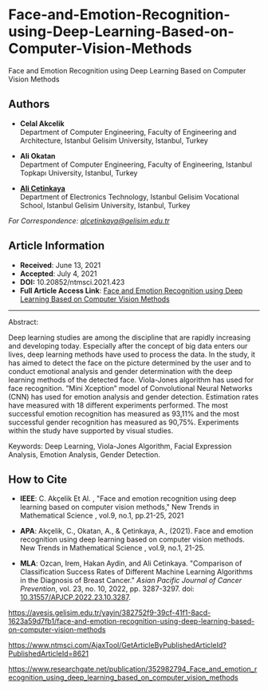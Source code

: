 # Face-and-Emotion-Recognition-using-Deep-Learning-Based-on-Computer-Vision-Methods

Face and Emotion Recognition using Deep Learning Based on Computer Vision Methods

## Authors
- **Celal Akcelik**  
  Department of Computer Engineering, Faculty of Engineering and Architecture, Istanbul Gelisim University, Istanbul, Turkey

- **Ali Okatan**  
  Department of Computer Engineering, Faculty of Engineering, Istanbul Topkapı University, Istanbul, Turkey

- [**Ali Cetinkaya**](https://scholar.google.com.tr/citations?user=XSEW-NcAAAAJ)  
  Department of Electronics Technology, Istanbul Gelisim Vocational School, Istanbul Gelisim University, Istanbul, Turkey  

*For Correspondence: alcetinkaya@gelisim.edu.tr*

## Article Information
- **Received**: June 13, 2021  
- **Accepted**: July 4, 2021
- **DOI:** 10.20852/ntmsci.2021.423
- **Full Article Access Link**: [Face and Emotion Recognition using Deep Learning Based on Computer Vision Methods](https://www.researchgate.net/profile/Ali-Cetinkaya-3/publication/352982794_Face_and_emotion_recognition_using_deep_learning_based_on_computer_vision_methods/links/60e2048b458515d6fbfbb18b/Face-and-emotion-recognition-using-deep-learning-based-on-computer-vision-methods.pdf)

---

Abstract: 

Deep learning studies are among the discipline that are rapidly increasing and developing today. Especially after the concept of big data enters our lives, deep learning methods have used to process the data. In the study, it has aimed to detect the face on the
picture determined by the user and to conduct emotional analysis and gender determination with the deep learning methods of the detected face. Viola-Jones algorithm has used for face recognition. ”Mini Xception” model of Convolutional Neural Networks (CNN) has used for emotion analysis and gender detection. Estimation rates have measured with 18 different experiments performed. The most successful emotion recognition has measured as 93,11% and the most successful gender recognition has measured as 90,75%. Experiments within the study have supported by visual studies.

Keywords: Deep Learning, Viola-Jones Algorithm, Facial Expression Analysis, Emotion Analysis, Gender Detection.

## How to Cite

- **IEEE**: C. Akçelik Et Al. , "Face and emotion recognition using deep learning based on computer vision methods," New Trends in Mathematical Science , vol.9, no.1, pp.21-25, 2021

- **APA**: Akçelik, C., Okatan, A., & Çetinkaya, A., (2021). Face and emotion recognition using deep learning based on computer vision methods. New Trends in Mathematical Science , vol.9, no.1, 21-25.

- **MLA**: Ozcan, Irem, Hakan Aydin, and Ali Cetinkaya. "Comparison of Classification Success Rates of Different Machine Learning Algorithms in the Diagnosis of Breast Cancer." *Asian Pacific Journal of Cancer Prevention*, vol. 23, no. 10, 2022, pp. 3287-3297. doi: [10.31557/APJCP.2022.23.10.3287](https://doi.org/10.31557/APJCP.2022.23.10.3287).




https://avesis.gelisim.edu.tr/yayin/382752f9-39cf-41f1-8acd-1623a59d7fb1/face-and-emotion-recognition-using-deep-learning-based-on-computer-vision-methods

https://www.ntmsci.com/AjaxTool/GetArticleByPublishedArticleId?PublishedArticleId=8621

https://www.researchgate.net/publication/352982794_Face_and_emotion_recognition_using_deep_learning_based_on_computer_vision_methods
